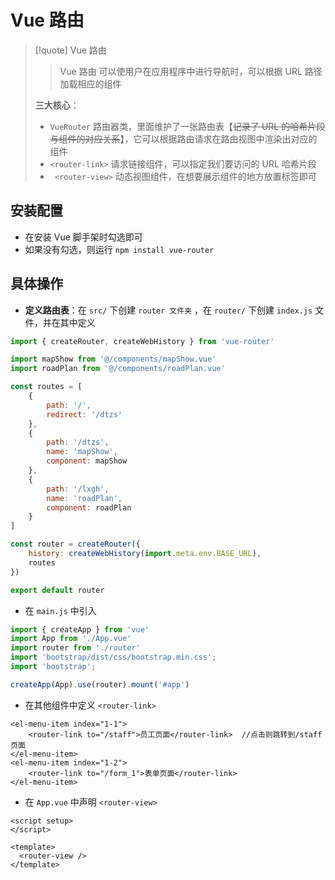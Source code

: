 
# Vue 路由

> [!quote] Vue 路由
> 
> > Vue 路由 可以使用户在应用程序中进行导航时，可以根据 URL 路径加载相应的组件
> 
> **三大核心**：
> - `VueRouter` 路由器类，里面维护了一张路由表【~~记录了 URL 的哈希片段与组件的对应关系~~】，它可以根据路由请求在路由视图中渲染出对应的组件
> - `<router-link>` 请求链接组件，可以指定我们要访问的 URL 哈希片段
> - ` <router-view>` 动态视图组件，在想要展示组件的地方放置标签即可

## 安装配置
- 在安装 Vue 脚手架时勾选即可
- 如果没有勾选，则运行 `npm install vue-router`

## 具体操作
- **定义路由表**：在 `src/` 下创建 `router 文件夹` ，在 `router/` 下创建 `index.js` 文件，并在其中定义
```js
import { createRouter, createWebHistory } from 'vue-router'

import mapShow from '@/components/mapShow.vue'
import roadPlan from '@/components/roadPlan.vue'

const routes = [
    {
        path: '/',
        redirect: '/dtzs'
    },
    {
        path: '/dtzs',
        name: 'mapShow',
        component: mapShow
    },
    {
        path: '/lxgh',
        name: 'roadPlan',
        component: roadPlan
    }
]

const router = createRouter({
    history: createWebHistory(import.meta.env.BASE_URL),
    routes
})

export default router
```

- 在 `main.js` 中引入
```js
import { createApp } from 'vue'
import App from './App.vue'
import router from './router'
import 'bootstrap/dist/css/bootstrap.min.css';
import 'bootstrap';

createApp(App).use(router).mount('#app')
```

- 在其他组件中定义 `<router-link>`
```vue
<el-menu-item index="1-1">
	<router-link to="/staff">员工页面</router-link>  //点击则跳转到/staff页面
</el-menu-item>
<el-menu-item index="1-2">
	<router-link to="/form_1">表单页面</router-link>
</el-menu-item>
```

- 在 `App.vue` 中声明 `<router-view>`
```vue
<script setup>
</script>

<template>
  <router-view />
</template>
```












